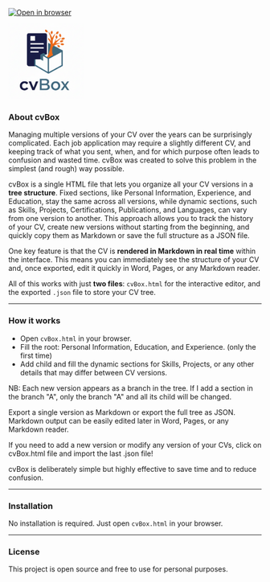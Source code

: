 [![Open in browser](https://img.shields.io/badge/Open_in_Browser-blue?logo=google-chrome)](cvBox.html)

<img src="./logo/logo_cvBox.png" alt="Logo" width="150"/>

### About cvBox

Managing multiple versions of your CV over the years can be surprisingly complicated. Each job application may require a slightly different CV, and keeping track of what you sent, when, and for which purpose often leads to confusion and wasted time. cvBox was created to solve this problem in the simplest (and rough) way possible.

cvBox is a single HTML file that lets you organize all your CV versions in a **tree structure**. Fixed sections, like Personal Information, Experience, and Education, stay the same across all versions, while dynamic sections, such as Skills, Projects, Certifications, Publications, and Languages, can vary from one version to another. This approach allows you to track the history of your CV, create new versions without starting from the beginning, and quickly copy them as Markdown or save the full structure as a JSON file.

One key feature is that the CV is **rendered in Markdown in real time** within the interface. This means you can immediately see the structure of your CV and, once exported, edit it quickly in Word, Pages, or any Markdown reader.

All of this works with just **two files**: `cvBox.html` for the interactive editor, and the exported `.json` file to store your CV tree.

---

### How it works

- Open `cvBox.html` in your browser.
- Fill the root: Personal Information, Education, and Experience. (only the first time) 
- Add child and fill the dynamic sections for Skills, Projects, or any other details that may differ between CV versions.  

NB: Each new version appears as a branch in the tree. If I add a section in the branch "A", only the branch "A" and all its child will be changed.    

Export a single version as Markdown or export the full tree as JSON. Markdown output can be easily edited later in Word, Pages, or any Markdown reader.

If you need to add a new version or modify any version of your CVs, click on cvBox.html file and import the last .json file!

cvBox is deliberately simple but highly effective to save time and to reduce confusion.

---

### Installation

No installation is required. Just open `cvBox.html` in your browser.

---

### License

This project is open source and free to use for personal purposes.
